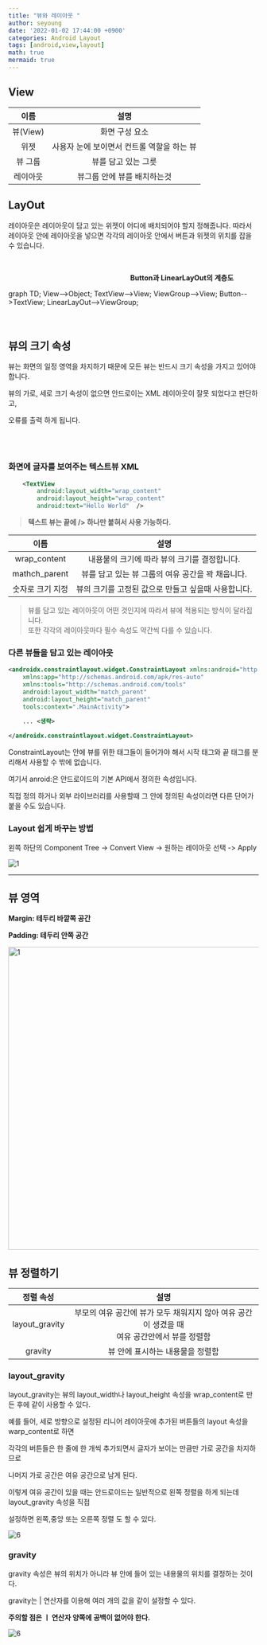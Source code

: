 ```yaml
---
title: "뷰와 레이아웃 "
author: seyoung
date: '2022-01-02 17:44:00 +0900'
categories: Android Layout
tags: [android,view,layout]
math: true
mermaid: true
---
```


## View 


|이름| 설명 |
|:--:|:--:|
|뷰(View)  |화면 구성 요소  |
|위젯  |사용자 눈에 보이면서 컨트롤 역할을 하는 뷰 |
|뷰 그룹| 뷰를 담고 있는 그릇|
|레이아웃| 뷰그룹 안에 뷰를 배치하는것|

## LayOut

레이아웃은 레이아웃이 담고 있는 위젯이 어디에 배치되어야 할지 정해줍니다. 
따라서 레이아웃 안에 레이아웃을 넣으면 각각의 레이아웃 안에서 버튼과 위젯의 위치를 잡을 수 있습니다.


<br>

　　　　　 　　　　　 　　　　　 &nbsp; &nbsp; &nbsp;   **Button과 LinearLayOut의 계층도**

<div class="mermaid"> 
  graph TD; View-->Object; TextView-->View; ViewGroup-->View; Button-->TextView; LinearLayOut-->ViewGroup; 
</div>
<br><br>

## 뷰의 크기 속성

뷰는 화면의 일정 영역을 차지하기 때문에 모든 뷰는 반드시 크기 속성을 가지고 있어야 합니다.

뷰의 가로, 세로 크기 속성이 없으면 안드로이는 XML 레이아웃이 잘못 되었다고 판단하고,<br>

오류를 출력 하게 됩니다.

<br><br>


### 화면에 글자를 보여주는 텍스트뷰 XML

```xml
    <TextView
        android:layout_width="wrap_content"
        android:layout_height="wrap_content"
        android:text="Hello World"  />
```

> **텍스트 뷰는 끝에 /> 하나만 붙혀서 사용 가능하다.**


|이름| 설명 |
|:--:|:--:|
|wrap_content|내용물의 크기에 따라 뷰의 크기를 결정합니다.|
|mathch_parent|뷰를 담고 있는 뷰 그룹의 여유 공간을 꽉 채웁니다.|
|숫자로 크기 지정| 뷰의 크기를 고정된 값으로 만들고 싶을때 사용합니다.|

> 뷰를 담고 있는 레이아웃이 어떤 것인지에 따라서 뷰에 적용되는 방식이 달라집니다.<br>
  또한 각각의 레이아웃마다 필수 속성도 약간씩 다를 수 있습니다.



### 다른 뷰들을 담고 있는 레이아웃

```xml
<androidx.constraintlayout.widget.ConstraintLayout xmlns:android="http://schemas.android.com/apk/res/android"
    xmlns:app="http://schemas.android.com/apk/res-auto"
    xmlns:tools="http://schemas.android.com/tools"
    android:layout_width="match_parent"
    android:layout_height="match_parent"
    tools:context=".MainActivity">

    ... <생략>
    
</androidx.constraintlayout.widget.ConstraintLayout>
```

ConstraintLayout는 안에 뷰를 위한 태그들이 들어가야 해서 시작 태그와 끝 태그를 분리해서 사용할 수 밖에 없습니다.

여기서 anroid:은 안드로이드의 기본 API에서 정의한 속성입니다.

직접 정의 하거나 외부 라이브러리를 사용할때 그 안에 정의된 속성이라면 다른 단어가 붙을 수도 있습니다.

### Layout 쉽게 바꾸는 방법

왼쪽 하단의 Component Tree -> Convert View -> 원하는 레이아웃 선택 -> Apply

![1](https://user-images.githubusercontent.com/54762273/147871657-0ac7ff7e-bae5-420a-bdc5-6cf52f113792.jpg)

----- 
## 뷰 영역 

**Margin: 테두리 바깥쪽 공간**

**Padding: 테두리 안쪽 공간**

<img width="609" alt="1" src="https://user-images.githubusercontent.com/54762273/148038652-dec3e69c-e977-44a6-945c-60c542ea3e6d.png">


## 뷰 정렬하기 

|정렬 속성| 설명 |
|:--:|:--:|
|layout_gravity|부모의 여유 공간에 뷰가 모두 채워지지 않아 여유 공간이 생겼을 때 <br> 여유 공간안에서 뷰를 정렬함|
|gravity|뷰 안에 표시하는 내용물을 정렬함|


### layout_gravity
layout_gravity는 뷰의 layout_width나 layout_height 속성을 wrap_content로 만든 후에 같이 사용할 수 있다. 

예를 들어, 세로 방향으로 설정된 리니어 레이아웃에 추가된 버튼들의 layout 속성을 warp_content로 하면

각각의 버튼들은 한 줄에 한 개씩 추가되면서 글자가 보이는 만큼만 가로 공간을 차지하므로

나머지 가로 공간은 여유 공간으로 남게 된다. 

이렇게 여유 공간이 있을 때는 안드로이드는 일반적으로 왼쪽 정렬을 하게 되는데 layout_gravity 속성을 직접

설정하면 왼쪽,중앙 또는 오른쪽 정렬 도 할 수 있다. 

![6](https://user-images.githubusercontent.com/54762273/148054940-ec6ae29e-bc35-47f3-9ce8-919cb41b2636.jpg)



### gravity

gravity 속성은 뷰의 위치가 아니라 뷰 안에 들어 있는 내용물의 위치를 결정하는 것이다. 

gravity는 | 연산자를 이용해 여러 개의 값을 같이 설정할 수 있다.

**주의할 점은 ㅣ 연산자 양쪽에 공백이 없어야 한다.**

![6](https://user-images.githubusercontent.com/54762273/148056532-3758f892-373f-470c-8e3b-f4af93e3811a.jpg)





